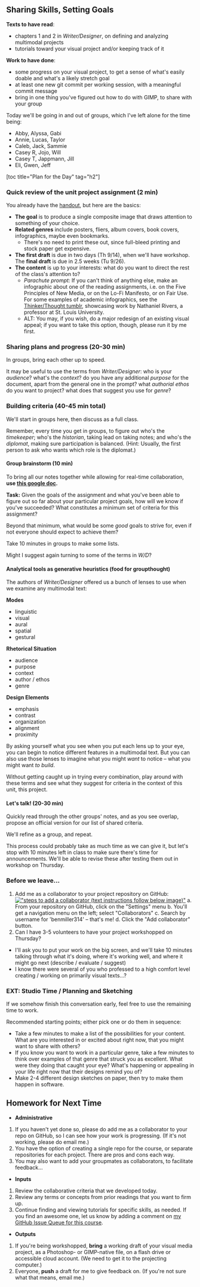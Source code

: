 ## Sharing Skills, Setting Goals
**Texts to have read**:

* chapters 1 and 2 in *Writer/Designer*, on defining and analyzing multimodal projects
* tutorials toward your visual project and/or keeping track of it

**Work to have done**:

* some progress on your visual project, to get a sense of what's easily doable and what's a likely stretch goal
* at least one new git commit per working session, with a meaningful commit message
* bring in one thing you've figured out how to do with GIMP, to share with your group

Today we'll be going in and out of groups, which I've left alone for the time being:

* Abby, Alyssa, Gabi
* Annie, Lucas, Taylor
* Caleb, Jack, Sammie
* Casey R, Jojo, Will
* Casey T, Jappmann, Jill
* Eli, Gwen, Jeff


<!-- ## Plan for the Day -->
[toc title="Plan for the Day" tag="h2"]

<!-- don't have time for this today
### Name Game
We'll use the second person to tell each other, "You are __[name]__."

As you say each name, make direct eye contact with the person you're talking to. This puts them right in the center of your field of vision, improving memory retention.
We'll go around the room, cumulatively. As we go, everyone should be trying to learn the names at the same time: your turn to talk, then, is not the only turn that matters. Help everyone make that eye contact.
If you can't remember someone's name, just make eye contact, apologize, and ask.

To make eye contact more possible, please stand around the edges of the room. In other words, if you're in one of the middle rows, please head to the front or the back.

I'll start!

-->

### Quick review of the unit project assignment (2 min)
You already have the <a href="https://cdm2017.majoringinmeta.net/documents/2017/09/prompt-for-assignment-1.pdf">handout</a>, but here are the basics:

<div class="alert alert-info">
<ul>
<li><strong>The goal</strong> is to produce a single composite image that draws attention to something of your choice.</li>
<li><strong>Related genres</strong> include posters, fliers, album covers, book covers, infographics, maybe even bookmarks.<ul>
  <li>There's no need to print these out, since full-bleed printing and stock paper get expensive.</li></ul>
</li>
<li><strong>The first draft</strong> is due in two days (Th 9/14), when we'll have workshop. The <strong>final draft</strong> is due in 2.5 weeks (Tu 9/26).</li>
<li><strong>The content</strong> is up to your interests: what do you want to direct the rest of the class's attention to?<ul>
 <li><em>Parachute prompt:</em> If you can't think of anything else, make an infographic about one of the reading assignments, i.e. on the Five Principles of New Media, or on the Lo-Fi Manifesto, or on Fair Use. For some examples of academic infographics, see the <a href="https://thinkerthoughtinfo.tumblr.com/">Thinker/Thought tumblr</a>, showcasing work by Nathaniel Rivers, a professor at St. Louis University.</li>
 </li>
 <li>ALT: You may, if you wish, do a major redesign of an existing visual appeal; if you want to take this option, though, please run it by me first. </li></ul>
</li>
</ul>
</div>

### Sharing plans and progress (20-30 min)
In groups, bring each other up to speed. 

It may be useful to use the terms from *Writer/Designer*: who is your *audience*? what's the *context*? do you have any additional *purpose* for the document, apart from the general one in the prompt? what *authorial ethos* do you want to project? what does that suggest you use for *genre*?

### Building criteria (40-45 min total)
We'll start in groups here, then discuss as a full class. 

Remember, every time you get in groups, to figure out who's the *timekeeper*; who's the *historian*, taking lead on taking notes; and who's the *diplomat*, making sure participation is balanced. (Hint: Usually, the first person to ask who wants which role is the diplomat.)

#### Group brainstorm (10 min)
To bring all our notes together while allowing for real-time collaboration, **use [this google doc](http://bit.ly/cdm2017fall).** 

<div class="alert alert-success">
<strong>Task:</strong>
Given the goals of the assignment and what you've been able to figure out so far about your particular project goals, how will we know if you've succeeded? What constitutes a minimum set of criteria for this assignment?

Beyond that minimum, what would be some <em>good</em> goals to strive for, even if not everyone should expect to achieve them?
</div>

Take 10 minutes in groups to make some lists.

Might I suggest again turning to some of the terms in *W/D*?


#### Analytical tools as generative heuristics (food for groupthought)

The authors of *Writer/Designer* offered us a bunch of lenses to use when we examine any multimodal text:

<div class="container-fluid row">
<div class="col-xs-12 col-sm-4 float-right">
<strong>Modes</strong>
<ul>
<li>linguistic</li>
<li>visual</li>
<li>aural</li>
<li>spatial</li>
<li>gestural</li>
</ul>
</div><!-- /modes -->

<div class="col-xs-12 col-sm-4 float-right">
<strong>Rhetorical Situation</strong>
<ul>
<li>audience</li>
<li>purpose</li>
<li>context</li>
<li>author / ethos</li>
<li>genre</li>
</ul>
</div> <!-- /rhetorical-situation -->

<div class="col-xs-12 col-sm-4 float-right">
<strong>Design Elements</strong>
<ul>
<li>emphasis</li>
<li>contrast</li>
<li>organization</li>
<li>alignment</li>
<li>proximity</li>
</ul>
</div> <!-- /design-elements -->
</div> <!-- /.container-fluid -->

By asking yourself what you see when you put each lens up to your eye, you can begin to notice different features in a multimodal text. But you can also use those lenses to imagine what you might *want* to notice – what you might want *to build*.

Without getting caught up in trying every combination, play around with these terms and see what they suggest for criteria in the context of this unit, this project. 


#### Let's talk! (20-30 min)
Quickly read through the other groups' notes, and as you see overlap, propose an official version for our list of shared criteria.

We'll refine as a group, and repeat. 

This process could probably take as much time as we can give it, but let's stop with 10 minutes left in class to make sure there's time for announcements. We'll be able to revise these after testing them out in workshop on Thursday.



### Before we leave...

1. Add me as a collaborator to your project repository on GitHub:
[!["steps to add a collaborator (text instructions follow below image)"]({{site.baseurl}}assets/img/add-a-collaborator-to-a-gh-repo-cover.png)]({{site.baseurl}}assets/img/add-a-collaborator-to-a-gh-repo.gif)
 a. From your repository on GitHub, click on the "Settings" menu
 b. You'll get a navigation menu on the left; select "Collaborators"
 c. Search by username for 'benmiller314' – that's me!
 d. Click the "Add collaborator" button.
2. Can I have 3-5 volunteers to have your project workshopped on Thursday? 
 * I'll ask you to put your work on the big screen, and we'll take 10 minutes talking through what it's doing, where it's working well, and where it might go next (describe / evaluate / suggest)
 * I know there were several of you who professed to a high comfort level creating / working on primarily visual texts...?

### EXT: Studio Time / Planning and Sketching
If we somehow finish this conversation early, feel free to use the remaining time to work.

<div class="alert alert-success">
Recommended starting points; either pick one or do them in sequence:
<ul>
<li>Take a few minutes to make a list of the possibilities for your content. What are you interested in or excited about right now, that you might want to share with others?</li>
<li>If you know you want to work in a particular genre, take a few minutes to think over examples of that genre that struck you as excellent. What were they doing that caught your eye? What's happening or appealing in your life right now that their designs remind you of?</li>
<li>Make 2-4 different design sketches on paper, then try to make them happen in software.</li>
</ul>
</div>


## Homework for Next Time

* **Administrative**
 1. If you haven't yet done so, please do add me as a collaborator to your repo on GitHub, so I can see how your work is progressing. (If it's not working, please do email me.)
 2. You have the option of creating a single repo for the course, or separate repositories for each project. There are pros and cons each way.
 3. You may also want to add your groupmates as collaborators, to facilitate feedback...
* **Inputs**
 1. Review the collaborative criteria that we developed today.
 2. Review any terms or concepts from prior readings that you want to firm up.
 3. Continue finding and viewing tutorials for specific skills, as needed. If you find an awesome one, let us know by adding a comment on [my GitHub Issue Queue for this course](https://github.com/benmiller314/fall-2017/issues/1).
* **Outputs**
 1. If you're being workshopped, **bring** a working draft of your visual media project, as a Photoshop- or GIMP-native file, on a flash drive or accessible cloud account. (We need to get it to the projecting computer.)
 2. Everyone, **push** a draft for me to give feedback on. (If you're not sure what that means, email me.)
